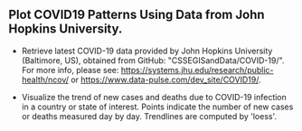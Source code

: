 ## Plot COVID19 Patterns Using Data from John Hopkins University.  
 
- Retrieve latest COVID-19 data provided by John Hopkins University (Baltimore, US), obtained from GitHub: "CSSEGISandData/COVID-19/". For more info, please see: <https://systems.jhu.edu/research/public-health/ncov/> or <https://www.data-pulse.com/dev_site/COVID19/>. 

- Visualize the trend of new cases and deaths due to COVID-19 infection in a country or state of interest. Points indicate the number of new cases or deaths measured day by day. Trendlines are computed by 'loess'.
